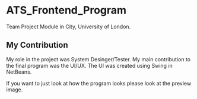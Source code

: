 # ATS_Frontend_Program
Team Project Module in City, University of London. 

## My Contribution
My role in the project was System Desinger/Tester.
My main contribution to the final program was the UI/UX.
The UI was created using Swing in NetBeans.

If you want to just look at how the program looks please look at the preview image.
